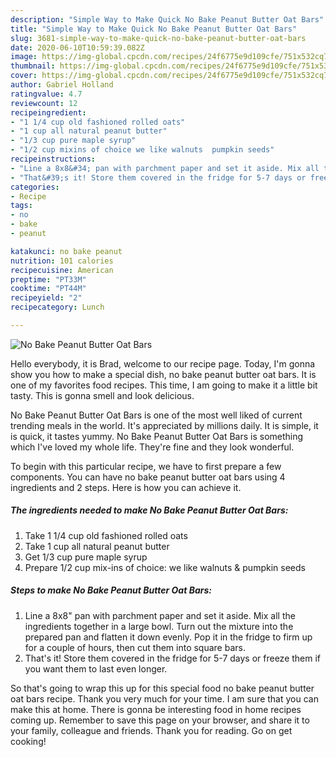 ```yaml
---
description: "Simple Way to Make Quick No Bake Peanut Butter Oat Bars"
title: "Simple Way to Make Quick No Bake Peanut Butter Oat Bars"
slug: 3681-simple-way-to-make-quick-no-bake-peanut-butter-oat-bars
date: 2020-06-10T10:59:39.082Z
image: https://img-global.cpcdn.com/recipes/24f6775e9d109cfe/751x532cq70/no-bake-peanut-butter-oat-bars-recipe-main-photo.jpg
thumbnail: https://img-global.cpcdn.com/recipes/24f6775e9d109cfe/751x532cq70/no-bake-peanut-butter-oat-bars-recipe-main-photo.jpg
cover: https://img-global.cpcdn.com/recipes/24f6775e9d109cfe/751x532cq70/no-bake-peanut-butter-oat-bars-recipe-main-photo.jpg
author: Gabriel Holland
ratingvalue: 4.7
reviewcount: 12
recipeingredient:
- "1 1/4 cup old fashioned rolled oats"
- "1 cup all natural peanut butter"
- "1/3 cup pure maple syrup"
- "1/2 cup mixins of choice we like walnuts  pumpkin seeds"
recipeinstructions:
- "Line a 8x8&#34; pan with parchment paper and set it aside. Mix all the ingredients together in a large bowl. Turn out the mixture into the prepared pan and flatten it down evenly. Pop it in the fridge to firm up for a couple of hours, then cut them into square bars."
- "That&#39;s it! Store them covered in the fridge for 5-7 days or freeze them if you want them to last even longer."
categories:
- Recipe
tags:
- no
- bake
- peanut

katakunci: no bake peanut 
nutrition: 101 calories
recipecuisine: American
preptime: "PT33M"
cooktime: "PT44M"
recipeyield: "2"
recipecategory: Lunch

---
```



![No Bake Peanut Butter Oat Bars](https://img-global.cpcdn.com/recipes/24f6775e9d109cfe/751x532cq70/no-bake-peanut-butter-oat-bars-recipe-main-photo.jpg)

Hello everybody, it is Brad, welcome to our recipe page. Today, I'm gonna show you how to make a special dish, no bake peanut butter oat bars. It is one of my favorites food recipes. This time, I am going to make it a little bit tasty. This is gonna smell and look delicious.

No Bake Peanut Butter Oat Bars is one of the most well liked of current trending meals in the world. It's appreciated by millions daily. It is simple, it is quick, it tastes yummy. No Bake Peanut Butter Oat Bars is something which I've loved my whole life. They're fine and they look wonderful.




To begin with this particular recipe, we have to first prepare a few components. You can have no bake peanut butter oat bars using 4 ingredients and 2 steps. Here is how you can achieve it.

<!--inarticleads1-->

##### The ingredients needed to make No Bake Peanut Butter Oat Bars:

1. Take 1 1/4 cup old fashioned rolled oats
1. Take 1 cup all natural peanut butter
1. Get 1/3 cup pure maple syrup
1. Prepare 1/2 cup mix-ins of choice: we like walnuts &amp; pumpkin seeds




<!--inarticleads2-->

##### Steps to make No Bake Peanut Butter Oat Bars:

1. Line a 8x8&#34; pan with parchment paper and set it aside. Mix all the ingredients together in a large bowl. Turn out the mixture into the prepared pan and flatten it down evenly. Pop it in the fridge to firm up for a couple of hours, then cut them into square bars.
1. That&#39;s it! Store them covered in the fridge for 5-7 days or freeze them if you want them to last even longer.




So that's going to wrap this up for this special food no bake peanut butter oat bars recipe. Thank you very much for your time. I am sure that you can make this at home. There is gonna be interesting food in home recipes coming up. Remember to save this page on your browser, and share it to your family, colleague and friends. Thank you for reading. Go on get cooking!
